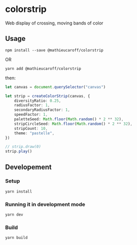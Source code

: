 # colorstrip

Web display of crossing, moving bands of color

## Usage

`npm install --save @mathieucaroff/colorstrip`

OR

`yarn add @mathieucaroff/colorstrip`

then:

```ts
let canvas = document.querySelector("canvas")

let strip = createColorStrip(canvas, {
    diversityRatio: 0.25,
    radiusFactor: 1,
    secondaryRadiusFactor: 1,
    speedFactor: 1,
    paletteSeed: Math.floor(Math.random() * 2 ** 32),
    stripCircleSeed: Math.floor(Math.random() * 2 ** 32),
    stripCount: 10,
    theme: "pastelle",
})

// strip.draw(0)
strip.play()
```

## Developement

### Setup

```sh
yarn install
```

### Running it in development mode

```sh
yarn dev
```

### Build

```sh
yarn build
```
